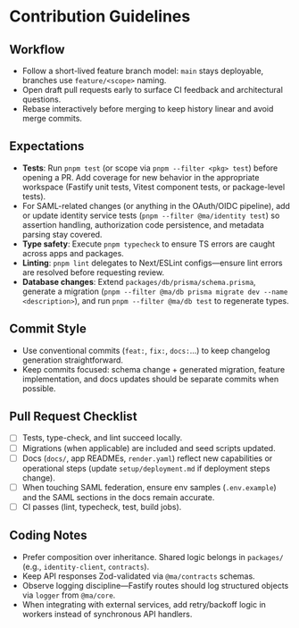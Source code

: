 # Contribution Guidelines

## Workflow

- Follow a short-lived feature branch model: `main` stays deployable, branches
  use `feature/<scope>` naming.
- Open draft pull requests early to surface CI feedback and architectural
  questions.
- Rebase interactively before merging to keep history linear and avoid merge
  commits.

## Expectations

- **Tests**: Run `pnpm test` (or scope via `pnpm --filter <pkg> test`) before
  opening a PR. Add coverage for new behavior in the appropriate workspace
  (Fastify unit tests, Vitest component tests, or package-level tests).
- For SAML-related changes (or anything in the OAuth/OIDC pipeline), add or
  update identity service tests (`pnpm --filter @ma/identity test`) so assertion
  handling, authorization code persistence, and metadata parsing stay covered.
- **Type safety**: Execute `pnpm typecheck` to ensure TS errors are caught across
  apps and packages.
- **Linting**: `pnpm lint` delegates to Next/ESLint configs—ensure lint errors are
  resolved before requesting review.
- **Database changes**: Extend `packages/db/prisma/schema.prisma`, generate a
  migration (`pnpm --filter @ma/db prisma migrate dev --name <description>`), and
  run `pnpm --filter @ma/db test` to regenerate types.

## Commit Style

- Use conventional commits (`feat:`, `fix:`, `docs:`…) to keep changelog
  generation straightforward.
- Keep commits focused: schema change + generated migration, feature
  implementation, and docs updates should be separate commits when possible.

## Pull Request Checklist

- [ ] Tests, type-check, and lint succeed locally.
- [ ] Migrations (when applicable) are included and seed scripts updated.
- [ ] Docs (`docs/`, app READMEs, `render.yaml`) reflect new capabilities or
      operational steps (update `setup/deployment.md` if deployment steps
      change).
- [ ] When touching SAML federation, ensure env samples (`.env.example`) and the
      SAML sections in the docs remain accurate.
- [ ] CI passes (lint, typecheck, test, build jobs).

## Coding Notes

- Prefer composition over inheritance. Shared logic belongs in `packages/`
  (e.g., `identity-client`, `contracts`).
- Keep API responses Zod-validated via `@ma/contracts` schemas.
- Observe logging discipline—Fastify routes should log structured objects via
  `logger` from `@ma/core`.
- When integrating with external services, add retry/backoff logic in workers
  instead of synchronous API handlers.
